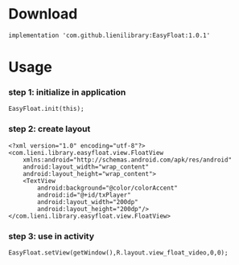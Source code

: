 # Download

```
implementation 'com.github.lienilibrary:EasyFloat:1.0.1'
```

# Usage

### step 1: initialize in application

```
EasyFloat.init(this);
```

### step 2: create layout

```
<?xml version="1.0" encoding="utf-8"?>
<com.lieni.library.easyfloat.view.FloatView 
    xmlns:android="http://schemas.android.com/apk/res/android"
    android:layout_width="wrap_content"
    android:layout_height="wrap_content">
    <TextView
        android:background="@color/colorAccent"
        android:id="@+id/txPlayer"
        android:layout_width="200dp"
        android:layout_height="200dp"/>
</com.lieni.library.easyfloat.view.FloatView>
```

### step 3: use in activity

```
EasyFloat.setView(getWindow(),R.layout.view_float_video,0,0);
```